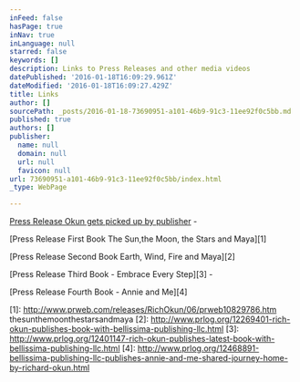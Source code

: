```yaml
---
inFeed: false
hasPage: true
inNav: true
inLanguage: null
starred: false
keywords: []
description: Links to Press Releases and other media videos
datePublished: '2016-01-18T16:09:29.961Z'
dateModified: '2016-01-18T16:09:27.429Z'
title: Links
author: []
sourcePath: _posts/2016-01-18-73690951-a101-46b9-91c3-11ee92f0c5bb.md
published: true
authors: []
publisher:
  name: null
  domain: null
  url: null
  favicon: null
url: 73690951-a101-46b9-91c3-11ee92f0c5bb/index.html
_type: WebPage

---
```

[Press Release Okun gets picked up by publisher][0] - 

[Press Release First Book The Sun,the Moon, the Stars and Maya][1]

[Press Release Second Book Earth, Wind, Fire and Maya][2]

[Press Release Third Book - Embrace Every Step][3] - 

[Press Release Fourth Book - Annie and Me][4]

[0]: http://www.prweb.com/releases/BalboaPress/RichOkun/prweb11586413.htm
[1]: http://www.prweb.com/releases/RichOkun/06/prweb10829786.htm thesunthemoonthestarsandmaya 
[2]: http://www.prlog.org/12269401-rich-okun-publishes-book-with-bellissima-publishing-llc.html 
[3]: http://www.prlog.org/12401147-rich-okun-publishes-latest-book-with-bellissima-publishing-llc.html 
[4]: http://www.prlog.org/12468891-bellissima-publishing-llc-publishes-annie-and-me-shared-journey-home-by-richard-okun.html